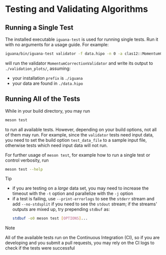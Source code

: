 # Testing and Validating Algorithms

## Running a Single Test

The installed executable `iguana-test` is used for running single tests. Run
it with no arguments for a usage guide. For example:
```bash
iguana/bin/iguana-test validator -f data.hipo -n 0 -a clas12::MomentumCorrectionValidator -o validation_plots
```
will run the validator `MomentumCorrectionValidator` and write its output to `./validation_plots/`, assuming:
- your installation `prefix` is `./iguana`
- your data are found in `./data.hipo`

## Running All of the Tests

While in your build directory, you may run
```bash
meson test
```
to run all available tests. However, depending on your build options, not all of them may run. For example,
since the `validator` tests need input data, you need to set the build option `test_data_file` to a sample input
file, otherwise tests which need input data will not run.

For further usage of `meson test`, for example how to run a single test or control verbosity, run
```bash
meson test --help
```
> [!TIP]
> - if you are testing on a _large_ data set, you may need to increase the timeout with the `-t` option
>   and parallelize with the `-j` option
> - if a test is failing, use `--print-errorlogs` to see the `stderr` stream and add `--no-stdsplit` if you need to see the `stdout` stream;
>   if the streams' outputs are mixed up, try prepending `stdbuf` as:
>   ```bash
>   stdbuf -o0 meson test [OPTIONS]...
>   ```

> [!NOTE]
> All of the available tests run on the Continuous Integration (CI), so if you are developing and you submit a pull
> requests, you may rely on the CI logs to check if the tests were successful
